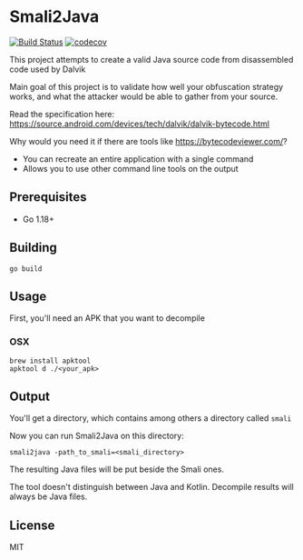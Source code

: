 # Smali2Java
[![Build Status](https://travis-ci.org/AlexeySoshin/smali2java.svg?branch=master)](https://travis-ci.org/AlexeySoshin/smali2java)
[![codecov](https://codecov.io/gh/AlexeySoshin/smali2java/branch/master/graph/badge.svg)](https://codecov.io/gh/AlexeySoshin/smali2java)

This project attempts to create a valid Java source code from disassembled code used by Dalvik <br />

Main goal of this project is to validate how well your obfuscation strategy works, and what the attacker would be able to gather from your source.

Read the specification here: https://source.android.com/devices/tech/dalvik/dalvik-bytecode.html

Why would you need it if there are tools like https://bytecodeviewer.com/? <br />
* You can recreate an entire application with a single command
* Allows you to use other command line tools on the output

## Prerequisites
* Go 1.18+

## Building
```
go build
```

## Usage
First, you'll need an APK that you want to decompile <br />

### OSX
```
brew install apktool
apktool d ./<your_apk>
```


## Output
You'll get a directory, which contains among others a directory called `smali`

Now you can run Smali2Java on this directory:
```
smali2java -path_to_smali=<smali_directory>
```

The resulting Java files will be put beside the Smali ones.

The tool doesn't distinguish between Java and Kotlin. Decompile results will always be Java files.

## License
MIT